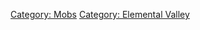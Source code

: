 [Category: Mobs](Category:_Mobs "wikilink") [Category: Elemental
Valley](Category:_Elemental_Valley "wikilink")

